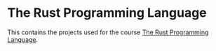 # The Rust Programming Language

This contains the projects used for the course [The Rust Programming Language](https://www.udemy.com/rust-lang/learn/v4/overview).
